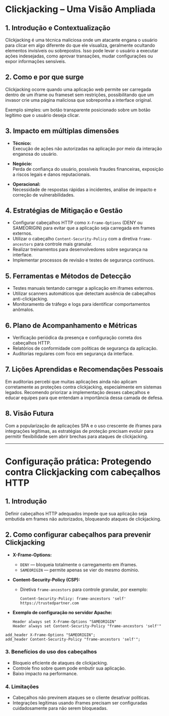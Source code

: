# Clickjacking – Uma Visão Ampliada

## 1. Introdução e Contextualização  
Clickjacking é uma técnica maliciosa onde um atacante engana o usuário para clicar em algo diferente do que ele visualiza, geralmente ocultando elementos invisíveis ou sobrepostos. Isso pode levar o usuário a executar ações indesejadas, como aprovar transações, mudar configurações ou expor informações sensíveis.

## 2. Como e por que surge  
Clickjacking ocorre quando uma aplicação web permite ser carregada dentro de um iframe ou frameset sem restrições, possibilitando que um invasor crie uma página maliciosa que sobreponha a interface original.

Exemplo simples: um botão transparente posicionado sobre um botão legítimo que o usuário deseja clicar.

## 3. Impacto em múltiplas dimensões

- **Técnico:**  
  Execução de ações não autorizadas na aplicação por meio da interação enganosa do usuário.

- **Negócio:**  
  Perda de confiança do usuário, possíveis fraudes financeiras, exposição a riscos legais e danos reputacionais.

- **Operacional:**  
  Necessidade de respostas rápidas a incidentes, análise de impacto e correção de vulnerabilidades.

## 4. Estratégias de Mitigação e Gestão

- Configurar cabeçalhos HTTP como `X-Frame-Options` (DENY ou SAMEORIGIN) para evitar que a aplicação seja carregada em frames externos.  
- Utilizar o cabeçalho `Content-Security-Policy` com a diretiva `frame-ancestors` para controle mais granular.  
- Realizar treinamentos para desenvolvedores sobre segurança na interface.  
- Implementar processos de revisão e testes de segurança contínuos.

## 5. Ferramentas e Métodos de Detecção

- Testes manuais tentando carregar a aplicação em iframes externos.  
- Utilizar scanners automáticos que detectam ausência de cabeçalhos anti-clickjacking.  
- Monitoramento de tráfego e logs para identificar comportamentos anômalos.

## 6. Plano de Acompanhamento e Métricas

- Verificação periódica da presença e configuração correta dos cabeçalhos HTTP.  
- Relatórios de conformidade com políticas de segurança da aplicação.  
- Auditorias regulares com foco em segurança da interface.

## 7. Lições Aprendidas e Recomendações Pessoais

Em auditorias percebi que muitas aplicações ainda não aplicam corretamente as proteções contra clickjacking, especialmente em sistemas legados. Recomendo priorizar a implementação desses cabeçalhos e educar equipes para que entendam a importância dessa camada de defesa.

## 8. Visão Futura

Com a popularização de aplicações SPA e o uso crescente de iframes para integrações legítimas, as estratégias de proteção precisam evoluir para permitir flexibilidade sem abrir brechas para ataques de clickjacking.

---

# Configuração prática: Protegendo contra Clickjacking com cabeçalhos HTTP

## 1. Introdução  
Definir cabeçalhos HTTP adequados impede que sua aplicação seja embutida em frames não autorizados, bloqueando ataques de clickjacking.

## 2. Como configurar cabeçalhos para prevenir Clickjacking

- **X-Frame-Options:**  
  - `DENY` — bloqueia totalmente o carregamento em iframes.  
  - `SAMEORIGIN` — permite apenas se vier do mesmo domínio.

- **Content-Security-Policy (CSP):**  
  - Diretiva `frame-ancestors` para controle granular, por exemplo:  
    ```http
    Content-Security-Policy: frame-ancestors 'self' https://trustedpartner.com
    ```

- **Exemplo de configuração no servidor Apache:**  
  ```apacheconf
  Header always set X-Frame-Options "SAMEORIGIN"
  Header always set Content-Security-Policy "frame-ancestors 'self'"

```nginx
add_header X-Frame-Options "SAMEORIGIN";
add_header Content-Security-Policy "frame-ancestors 'self'";

```

### 3. Benefícios do uso dos cabeçalhos

- Bloqueio eficiente de ataques de clickjacking.  
- Controle fino sobre quem pode embutir sua aplicação.  
- Baixo impacto na performance.

### 4. Limitações

- Cabeçalhos não previnem ataques se o cliente desativar políticas.  
- Integrações legítimas usando iframes precisam ser configuradas cuidadosamente para não serem bloqueadas.
